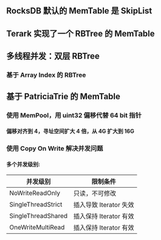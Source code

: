 ## RocksDB 默认的 MemTable 是 SkipList

## Terark 实现了一个 RBTree 的 MemTable

## 多线程并发：双层 RBTree

### 基于 Array Index 的 RBTree

## 基于 PatriciaTrie 的 MemTable
### 使用 MemPool，用 uint32 偏移代替 64 bit 指针
#### 偏移对齐到 4，寻址空间扩大 4 倍，从 4G 扩大到 16G
### 使用 Copy On Write 解决并发问题
#### 多个并发级别: 

|并发级别|限制条件|
|-------|--------|
|NoWriteReadOnly|只读，不可修改|
|SingleThreadStrict|插入导致 Iterator 失效|
|SingleThreadShared|插入保持 Iterator 有效|
|OneWriteMultiRead|插入保持 Iterator 有效|
